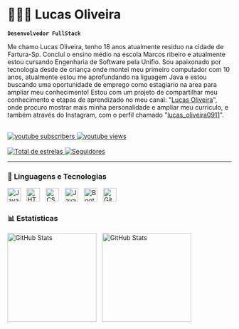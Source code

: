 # 👨🏽‍💻 Lucas Oliveira

**`Desenvolvedor FullStack`**

Me chamo Lucas Oliveira, tenho 18 anos atualmente residuo na cidade de Fartura-Sp. Concluí o ensino médio na escola Marcos ribeiro e atualmente estou cursando Engenharia de Software pela Unifio. Sou apaixonado por tecnologia desde de criança onde montei meu primeiro computador com 10 anos, atualmente estou me aprofundando na liguagem Java e estou buscando uma oportunidade de emprego como estagiario na area para ampliar meu conhecimento! Estou com um projeto de compartilhar meu conhecimento e etapas de aprendizado no meu canal: "[Lucas Oliveira](https://youtube.com/@lucas_oliveira_09)", onde procuro mostrar mais minha personalidade e ampliar meu curriculo, e também através do Instagram, com o perfil chamado "[lucas_oliveira0911](https://www.instagram.com/lucas_oliveira0911)".
<br><br>
<p align="left"> 
    <a href="https://youtube.com/@dev_luquinha?si=32azHUfnOVIAEs0x">
        <img 
            alt="youtube subscribers" 
            title="Inscreva-se no meu canal" 
            src="https://custom-icon-badges.demolab.com/youtube/channel/subscribers/UCqRJtRQ6gNhmToQDquZz_Sw?color=%23E05D44&label=Inscreva-se&logo=video&logoColor=white&style=for-the-badge&labelColor=CE4630"
        />
    </a>
    <a href="https://youtube.com/@dev_luquinha?si=32azHUfnOVIAEs0x">
        <img 
            alt="youtube views" 
            title="Vizualizações no YouTube" 
            src="https://custom-icon-badges.demolab.com/youtube/channel/views/UCqRJtRQ6gNhmToQDquZz_Sw?color=%23E1AD0E&logo=eye&logoColor=white&style=for-the-badge&labelColor=C79600"
        />
    </a> <br><br>
    <a href="https://github.com/LucasOliveira09?tab=repositories&sort=stargazers">
        <img 
            alt="Total de estrelas" 
            title="Total de estrelas GitHub" 
            src="https://custom-icon-badges.demolab.com/github/stars/lucasoliveira09?color=55960c&style=for-the-badge&labelColor=488207&logo=star&label=estrelas"
        />
    </a>
    <a href="https://github.com/LucasOliveira09?tab=followers">
        <img 
            alt="Seguidores" 
            title="Me siga no GitHub" 
            src="https://custom-icon-badges.demolab.com/github/followers/lucasoliveira09?color=236ad3&labelColor=1155ba&style=for-the-badge&logo=github&label=Seguidores&logoColor=white"
        />
    </a>
</p>

---

### 🤖 Linguagens e Tecnologias

<img 
    align="left" 
    alt="Java" 
    title="Java"
    width="30px" 
    style="padding-right: 10px;" 
    src="https://cdn.jsdelivr.net/gh/devicons/devicon@latest/icons/java/java-original.svg" 
/>
<img 
    align="left" 
    alt="HTML"
    title="HTML" 
    width="30px" 
    style="padding-right: 10px;" 
    src="https://cdn.jsdelivr.net/gh/devicons/devicon@latest/icons/html5/html5-original.svg" 
/>
<img 
    align="left" 
    alt="CSS" 
    title="CSS"
    width="30px" 
    style="padding-right: 10px;" 
    src="https://cdn.jsdelivr.net/gh/devicons/devicon@latest/icons/css3/css3-original.svg" 
/>
<img 
    align="left" 
    alt="JavaScript" 
    title="JavaScript"
    width="30px" 
    style="padding-right: 10px;" 
    src="https://cdn.jsdelivr.net/gh/devicons/devicon@latest/icons/javascript/javascript-original.svg" 
/>
<img 
    align="left" 
    alt="BootStrap"
    title="BootStrap" 
    width="30px" 
    style="padding-right: 10px;" 
    src="https://img.icons8.com/?size=100&id=84710&format=png&color=000000" 
/>
<img 
    align="left" 
    alt="Git" 
    title="Git"
    width="30px" 
    style="padding-right: 10px;" 
    src="https://cdn.jsdelivr.net/gh/devicons/devicon@latest/icons/git/git-original.svg" 
/>




<br/>
<br/>

### 📊 Estatísticas

<p>
  <img 
    align="left" 
    alt="GitHub Stats" 
    height="200" 
    style="padding-right: 10px;" 
    src="https://github-readme-stats.vercel.app/api?username=lucasoliveira09&show_icons=true&theme=tokyonight&include_all_commits=true&locale=pt-br" 
  />

<img 
      align="left" 
      alt="GitHub Stats" 
      height="200" 
      src="https://github-readme-stats.vercel.app/api/top-langs/?username=lucasoliveira09&theme=tokyonight&layout=compact&custom_title=Tecnologias&langs_count=9" 
  />

</p>
